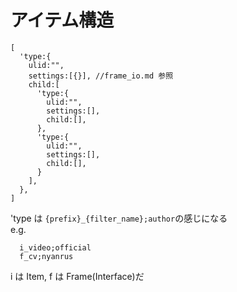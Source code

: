 # アイテム構造

```json5
[
  'type:{
    ulid:"",
    settings:[{}], //frame_io.md 参照
    child:[
      'type:{
        ulid:"",
        settings:[],
        child:[],
      },
      'type:{
        ulid:"",
        settings:[],
        child:[],
      }
    ],
  },
]
```

'type は `{prefix}_{filter_name};author`の感じになる \
e.g.

```
  i_video;official
  f_cv;nyanrus
```

i は Item,
f は Frame(Interface)だ

